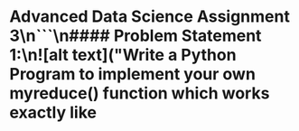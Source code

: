 # Advanced Data Science Assignment 3\n```\n#### Problem Statement​ ​1:\n![alt text]("Write a Python Program to implement your own myreduce() function which works exactly like